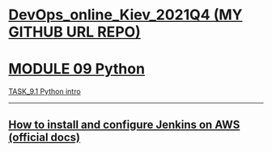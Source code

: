 
[DevOps_online_Kiev_2021Q4 (MY GITHUB URL REPO)](https://github.com/vasilkyiv/DevOps_online_Kiev_2021Q4.git)
=======================================

[MODULE 09 Python](https://github.com/vasilkyiv/DevOps_online_Kiev_2021Q4/tree/main/m9) 
===========================================================================

[TASK_9.1 Python intro](https://github.com/vasilkyiv/DevOps_online_Kiev_2021Q4/tree/main/m9/task9.1) 

***********************************

## [How to install and  configure Jenkins on AWS (official docs)](https://www.jenkins.io/doc/tutorials/tutorial-for-installing-jenkins-on-AWS/) 

